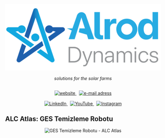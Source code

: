 <!-- markdownlint-disable MD013 MD033 MD041 -->

[![Alrod Dynamics](../assets/logo.png)](https://alrod.com.tr)

<p align="center">
    <em>solutions for the solar farms</em>
</p>&nbsp;

<div align="center">
  <a href="https://alrod.com.tr">
  <img src="https://img.shields.io/badge/website-alrod.com.tr-blue?logo=wordpress&logoColor=white&style=for-the-badge" alt="website">
  </a>&nbsp;
  <a href="mailto:info@alrod.com.tr">
  <img src="https://img.shields.io/badge/email-info@alrod.com.tr-blue?logo=maildotru&logomailboxdotorgColor=white&style=for-the-badge" alt="e-mail adress">
  </a>
</div>&nbsp;

<div align="center">
  <a href="https://www.linkedin.com/company/alrod/">
    <img src="https://img.shields.io/badge/LinkedIn-0077B5?style=for-the-badge&logo=linkedin&logoColor=white" alt="LinkedIn">
  </a>&nbsp;
  <a href="https://www.youtube.com/@AlrodDynamics">
    <img src="https://img.shields.io/badge/YouTube-FF0000?style=for-the-badge&logo=youtube&logoColor=white" alt="YouTube">
  </a>&nbsp;
  <a href="https://www.instagram.com/alrodtr/">
    <img src="https://img.shields.io/badge/Instagram-E4405F?style=for-the-badge&logo=instagram&logoColor=white" alt="Instagram">
  </a>
</div>

## ALC Atlas: GES Temizleme Robotu

<div align="center">
    <img src="../assets/ges-alc-atlas.gif" alt="GES Temizleme Robotu - ALC Atlas">
</div>
